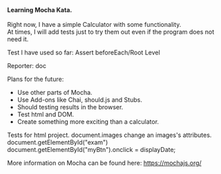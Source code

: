 <b>Learning Mocha Kata.</b><br>
<br>
Right now, I have a simple Calculator with some functionality.<br>
At times, I will add tests just to try them out even if the program does not need it.


Test I have used so far:
Assert
beforeEach/Root Level

Reporter:
doc


Plans for the future:
<ul>
<li>Use other parts of Mocha.</li>
<li>Use Add-ons like Chai, should.js and Stubs.</li>
<li>Should testing results in the browser.</li>
<li>Test html and DOM.</li>
<li>Create something more exciting than a calculator.</li>
</ul>

Tests for html project.
  document.images
  change an images's attributes.
  document.getElementById("exam")
  document.getElementById("myBtn").onclick = displayDate;


More information on Mocha can be found here: https://mochajs.org/
